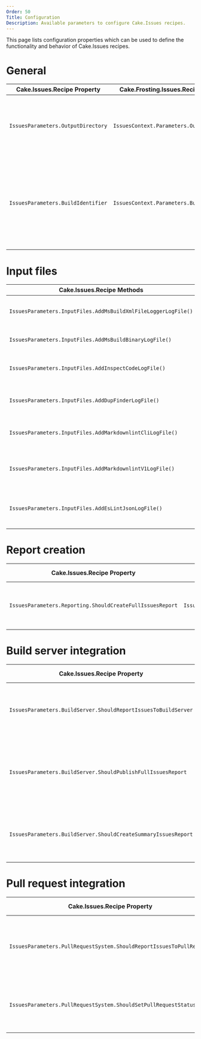 ```yaml
---
Order: 50
Title: Configuration
Description: Available parameters to configure Cake.Issues recipes.
---
```


This page lists configuration properties which can be used to define the functionality
and behavior of Cake.Issues recipes.

# General

| Cake.Issues.Recipe Property        | Cake.Frosting.Issues.Recipe Property       | Default Value    | Description                                                                                                                                              |
|------------------------------------|--------------------------------------------|------------------|----------------------------------------------------------------------------------------------------------------------------------------------------------|
| `IssuesParameters.OutputDirectory` | `IssuesContext.Parameters.OutputDirectory` | `BuildArtifacts` | Path to the output directory. A relative path will be relative to the current working directory.                                                         |
| `IssuesParameters.BuildIdentifier` | `IssuesContext.Parameters.BuildIdentifier` | `string.Empty`   | Identifier for the build run. If set this identifier will be used to identify to artifacts provided by the build if building on multiple configurations. |

# Input files

| Cake.Issues.Recipe Methods                                     | Cake.Frosting.Issues.Recipe Methods                                    | Description                                                                |
|----------------------------------------------------------------|------------------------------------------------------------------------|----------------------------------------------------------------------------|
| `IssuesParameters.InputFiles.AddMsBuildXmlFileLoggerLogFile()` | `IssuesContext.Parameters.InputFiles.AddMsBuildXmlFileLoggerLogFile()` | Adds a path to a MSBuild log file created by XmlFileLogger.                |
| `IssuesParameters.InputFiles.AddMsBuildBinaryLogFile()`        | `IssuesContext.Parameters.InputFiles.AddMsBuildBinaryLogFile()`        | Adds a path to a MSBuild binary log file.                                  |
| `IssuesParameters.InputFiles.AddInspectCodeLogFile()`          | `IssuesContext.Parameters.InputFiles.AddInspectCodeLogFile()`          | Adds a path to a JetBrains InspectCode log file.                           |
| `IssuesParameters.InputFiles.AddDupFinderLogFile()`            | `IssuesContext.Parameters.InputFiles.AddDupFinderLogFile()`            | Adds a path to a JetBrains dupFinder log file.                             |
| `IssuesParameters.InputFiles.AddMarkdownlintCliLogFile()`      | `IssuesContext.Parameters.InputFiles.AddMarkdownlintCliLogFile()`      | Adds a path to a markdownlint-cli log file.                                |
| `IssuesParameters.InputFiles.AddMarkdownlintV1LogFile()`       | `IssuesContext.Parameters.InputFiles.AddMarkdownlintV1LogFile()`       | Adds a path to a markdownlint log file in version 1.                       |
| `IssuesParameters.InputFiles.AddEsLintJsonLogFile()`           | `IssuesContext.Parameters.InputFiles.AddEsLintJsonLogFile()`           | Adds a path to a ESLint log file generated by the [ESLint json formatter]. |

[ESLint json formatter]: https://eslint.org/docs/user-guide/formatters/#json

# Report creation

| Cake.Issues.Recipe Property                                | Cake.Frosting.Issues.Recipe Property                              | Default Value | Description                                             |
|------------------------------------------------------------|-------------------------------------------------------------------|---------------|---------------------------------------------------------|
| `IssuesParameters.Reporting.ShouldCreateFullIssuesReport`  | `IssuesContext.Parameters.Reporting.ShouldCreateFullIssuesReport` | `true`        | Indicates whether full issues report should be created. |

# Build server integration

| Cake.Issues.Recipe Property                                    | Cake.Frosting.Issues.Recipe Property                                   | Default Value | Description                                                                               |
|----------------------------------------------------------------|------------------------------------------------------------------------|---------------|-------------------------------------------------------------------------------------------|
| `IssuesParameters.BuildServer.ShouldReportIssuesToBuildServer` | `IssuesContext.Parameters.BuildServer.ShouldReportIssuesToBuildServer` | `true`        | Indicates whether issues should be reported to the build server.                          |
| `IssuesParameters.BuildServer.ShouldPublishFullIssuesReport`   | `IssuesContext.Parameters.BuildServer.ShouldPublishFullIssuesReport`   | `true`        | Indicates whether full issues report should be published as artifact to the build system. |
| `IssuesParameters.BuildServer.ShouldCreateSummaryIssuesReport` | `IssuesContext.Parameters.BuildServer.ShouldCreateSummaryIssuesReport` | `true`        | Indicates whether summary issues report should be created.                                |

# Pull request integration

| Cake.Issues.Recipe Property                                          | Cake.Frosting.Issues.Recipe Property                                         | Default Value | Description                                                             |
|----------------------------------------------------------------------|------------------------------------------------------------------------------|---------------|-------------------------------------------------------------------------|
| `IssuesParameters.PullRequestSystem.ShouldReportIssuesToPullRequest` | `IssuesContext.Parameters.PullRequestSystem.ShouldReportIssuesToPullRequest` | `true`        | Indicates whether issues should be reported to the pull request system. |
| `IssuesParameters.PullRequestSystem.ShouldSetPullRequestStatus`      | `IssuesContext.Parameters.PullRequestSystem.ShouldSetPullRequestStatus`      | `true`        | Indicates whether a status on the pull request should be set.           |
